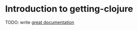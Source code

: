 # Introduction to getting-clojure

TODO: write [great documentation](http://jacobian.org/writing/what-to-write/)
